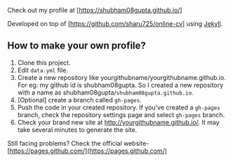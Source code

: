 Check out my profile at [https://shubham08gupta.github.io/]


Developed on top of [https://github.com/sharu725/online-cv] using [Jekyll](https://jekyllrb.com/).

## How to make your own profile?

1. Clone this project.
2. Edit `data.yml` file.
3. Create a new repository like yourgithubname/yourgithubname.github.io. For eg: my github id is shubham08gupta. So I created a new repository with a name as shubham08gupta/`shubham08gupta.github.io`.
4. [Optional] create a branch called `gh-pages`.
5. Push the code in your created repository. If you've created a `gh-pages` branch, check the repository settings page and select `gh-pages` branch.
6. Check your brand new site at http://yourgithubname.github.io/. It may take several minutes to generate the site.

Still facing problems? Check the official website- [https://pages.github.com/](https://pages.github.com/)
